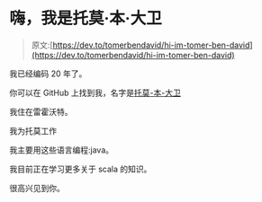 # 嗨，我是托莫·本·大卫

> 原文:[https://dev.to/tomerbendavid/hi-im-tomer-ben-david](https://dev.to/tomerbendavid/hi-im-tomer-ben-david)

我已经编码 20 年了。

你可以在 GitHub 上找到我，名字是[托莫-本-大卫](https://github.com/tomer-ben-david)

我住在雷霍沃特。

我为托莫工作

我主要用这些语言编程:java。

我目前正在学习更多关于 scala 的知识。

很高兴见到你。
